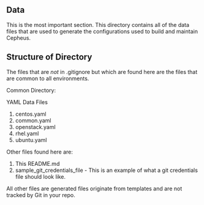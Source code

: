 ## Data

This is the most important section. This directory contains all of the data files that are used to generate the configurations used to build and maintain Cepheus.

## Structure of Directory
The files that are *not* in .gitignore but which are found here are the files that are common to all environments.

Common Directory:

YAML Data Files
1. centos.yaml
2. common.yaml
3. openstack.yaml
4. rhel.yaml
5. ubuntu.yaml

Other files found here are:
1. This README.md
2. sample_git_credentials_file - This is an example of what a git credentials file should look like.

All other files are generated files originate from templates and are not tracked by Git in your repo.
